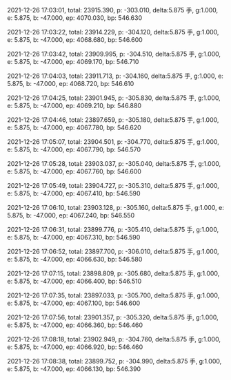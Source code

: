 2021-12-26 17:03:01, total: 23915.390, p: -303.010, delta:5.875 手, g:1.000, e: 5.875, b: -47.000, ep: 4070.030, bp: 546.630

2021-12-26 17:03:22, total: 23914.229, p: -304.120, delta:5.875 手, g:1.000, e: 5.875, b: -47.000, ep: 4068.680, bp: 546.600

2021-12-26 17:03:42, total: 23909.995, p: -304.510, delta:5.875 手, g:1.000, e: 5.875, b: -47.000, ep: 4069.170, bp: 546.710

2021-12-26 17:04:03, total: 23911.713, p: -304.160, delta:5.875 手, g:1.000, e: 5.875, b: -47.000, ep: 4068.720, bp: 546.610

2021-12-26 17:04:25, total: 23901.945, p: -305.830, delta:5.875 手, g:1.000, e: 5.875, b: -47.000, ep: 4069.210, bp: 546.880

2021-12-26 17:04:46, total: 23897.659, p: -305.180, delta:5.875 手, g:1.000, e: 5.875, b: -47.000, ep: 4067.780, bp: 546.620

2021-12-26 17:05:07, total: 23904.501, p: -304.770, delta:5.875 手, g:1.000, e: 5.875, b: -47.000, ep: 4067.790, bp: 546.570

2021-12-26 17:05:28, total: 23903.037, p: -305.040, delta:5.875 手, g:1.000, e: 5.875, b: -47.000, ep: 4067.760, bp: 546.600

2021-12-26 17:05:49, total: 23904.727, p: -305.310, delta:5.875 手, g:1.000, e: 5.875, b: -47.000, ep: 4067.410, bp: 546.590

2021-12-26 17:06:10, total: 23903.128, p: -305.160, delta:5.875 手, g:1.000, e: 5.875, b: -47.000, ep: 4067.240, bp: 546.550

2021-12-26 17:06:31, total: 23899.776, p: -305.410, delta:5.875 手, g:1.000, e: 5.875, b: -47.000, ep: 4067.310, bp: 546.590

2021-12-26 17:06:52, total: 23897.700, p: -306.010, delta:5.875 手, g:1.000, e: 5.875, b: -47.000, ep: 4066.630, bp: 546.580

2021-12-26 17:07:15, total: 23898.809, p: -305.680, delta:5.875 手, g:1.000, e: 5.875, b: -47.000, ep: 4066.400, bp: 546.510

2021-12-26 17:07:35, total: 23897.033, p: -305.700, delta:5.875 手, g:1.000, e: 5.875, b: -47.000, ep: 4067.100, bp: 546.600

2021-12-26 17:07:56, total: 23901.357, p: -305.320, delta:5.875 手, g:1.000, e: 5.875, b: -47.000, ep: 4066.360, bp: 546.460

2021-12-26 17:08:18, total: 23902.949, p: -304.760, delta:5.875 手, g:1.000, e: 5.875, b: -47.000, ep: 4066.920, bp: 546.460

2021-12-26 17:08:38, total: 23899.752, p: -304.990, delta:5.875 手, g:1.000, e: 5.875, b: -47.000, ep: 4066.130, bp: 546.390